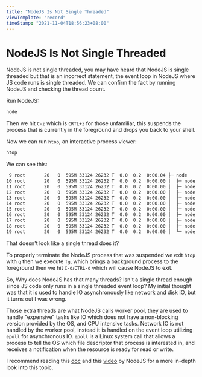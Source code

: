 ```yaml
---
title: "NodeJS Is Not Single Threaded"
viewTemplate: "record"
timeStamp: "2021-11-04T18:56:23+08:00"
---
```

# NodeJS Is Not Single Threaded

NodeJS is not single threaded, you may have heard that NodeJS is single threaded but that is an incorrect statement, the event loop in NodeJS where JS code runs is single threaded. We can confirm the fact by running NodeJS and checking the thread count.

Run NodeJS:
```bash
node
```
Then we hit `C-z` which is `CRTL+z` for those unfamiliar, this suspends the process that is currently in the foreground and drops you back to your shell.

Now we can run `htop`, an interactive process viewer:
```bash
htop
```
We can see this:
```bash
 9 root       20   0  595M 33124 26232 T  0.0  0.2  0:00.04 ├─ node
10 root       20   0  595M 33124 26232 T  0.0  0.2  0:00.00 │  ├─ node
11 root       20   0  595M 33124 26232 T  0.0  0.2  0:00.00 │  ├─ node
12 root       20   0  595M 33124 26232 T  0.0  0.2  0:00.00 │  ├─ node
13 root       20   0  595M 33124 26232 T  0.0  0.2  0:00.00 │  ├─ node
14 root       20   0  595M 33124 26232 T  0.0  0.2  0:00.00 │  ├─ node
15 root       20   0  595M 33124 26232 T  0.0  0.2  0:00.00 │  ├─ node
16 root       20   0  595M 33124 26232 T  0.0  0.2  0:00.00 │  ├─ node
17 root       20   0  595M 33124 26232 T  0.0  0.2  0:00.00 │  ├─ node
18 root       20   0  595M 33124 26232 T  0.0  0.2  0:00.00 │  ├─ node
19 root       20   0  595M 33124 26232 T  0.0  0.2  0:00.00 │  └─ node
```
That doesn't look like a single thread does it?

To properly terminate the NodeJS process that was suspended we exit `htop` with `q` then we execute `fg`, which brings a background process to the foreground then we hit `C-d`/`CTRL-d` which will cause NodeJS to exit.

So, Why does NodeJS has that many threads? Isn't a single thread enough since JS code only runs in a single threaded event loop? My initial thought was that it is used to handle IO asynchronously like network and disk IO, but it turns out I was wrong.

Those extra threads are what NodeJS calls worker pool, they are used to handle "expensive" tasks like IO which does not have a non-blocking version provided by the OS, and CPU intensive tasks. Network IO is not handled by the worker pool, instead it is handled on the event loop utilizing `epoll` for asynchronous IO. `epoll` is a Linux system call that allows a process to tell the OS which file descriptor that process is interested in, and receives a notification when the resource is ready for read or write.

I recommend reading this [doc](https://nodejs.org/en/docs/guides/dont-block-the-event-loop/#a-quick-review-of-node) and this [video](https://www.youtube.com/watch?v=P9csgxBgaZ8) by NodeJS for a more in-depth look into this topic.
